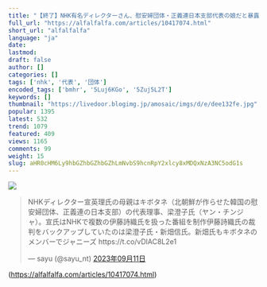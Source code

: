 ```yaml
---
title: "【終了】NHK有名ディレクターさん、慰安婦団体・正義連日本支部代表の娘だと暴露されてしまう… : アルファルファモザイク"
full_url: "https://alfalfalfa.com/articles/10417074.html"
short_url: "alfalfalfa"
language: "ja"
date: 
lastmod: 
draft: false
author: []
categories: []
tags: ['nhk', '代表', '団体']
encoded_tags: ['bmhr', '5Luj6KGo', '5Zuj5L2T']
keywords: []
thumbnail: "https://livedoor.blogimg.jp/amosaic/imgs/d/e/dee132fe.jpg"
popular: 1395
latest: 532
trend: 1079
featured: 409
views: 1165
comments: 99
weight: 15
slug: aHR0cHM6Ly9hbGZhbGZhbGZhLmNvbS9hcnRpY2xlcy8xMDQxNzA3NC5odG1s
---
```


![](https://livedoor.blogimg.jp/amosaic/imgs/d/e/dee132fe.jpg)

<blockquote class='twitter-tweet'><p lang='ja' dir='ltr'>NHKディレクター宣英理氏の母親はキボタネ（北朝鮮が作らせた韓国の慰安婦団体、正義連の日本支部）の代表理事、梁澄子氏（ヤン・チンジャ）。宣氏はNHKで複数の伊藤詩織氏を扱った番組を制作伊藤詩織氏の裁判をバックアップしていたのは梁澄子氏・新畑信氏。新畑氏もキボタネのメンバーでジャニーズ https://t.co/vDlAC8L2e1</p>— sayu (@sayu_nt) <a href='https://twitter.com/sayu_nt/status/1701146202853814725' target='_blank' rel='nofollow'>2023年09月11日</a></blockquote> 

(https://alfalfalfa.com/articles/10417074.html)
